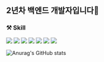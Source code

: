 ## 2년차 백엔드 개발자입니다👋
### ⚒ Skill
<img src="https://img.shields.io/badge/java-007396?style=for-the-badge&logo=OpenJDK&logoColor=white">  <img src="https://img.shields.io/badge/springboot-6DB33F?style=for-the-badge&logo=springboot&logoColor=white">  <img src="https://img.shields.io/badge/Hibernate-59666C?style=for-the-badge&logo=Hibernate&logoColor=white">  <img src="https://img.shields.io/badge/MySQL-4479A1?style=for-the-badge&logo=MySQL&logoColor=white">  <img src="https://img.shields.io/badge/Redis-DC382D?style=for-the-badge&logo=Redis&logoColor=white">  <img src="https://img.shields.io/badge/docker-%230db7ed.svg?style=for-the-badge&logo=docker&logoColor=white">  <img src="https://img.shields.io/badge/Amazon%20EC2-FF9900?style=for-the-badge&logo=Amazon%20EC2&logoColor=white">

![Anurag's GitHub stats](https://github-readme-stats.vercel.app/api?username=jonghunbaek&show_icons=true&theme=tokyonight)
<!--
**jonghunbaek/jonghunbaek** is a ✨ _special_ ✨ repository because its `README.md` (this file) appears on your GitHub profile.

